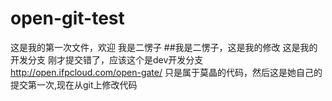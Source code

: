 # open-git-test
这是我的第一次文件，欢迎
我是二愣子
##我是二愣子，这是我的修改
这是我的开发分支
刚才提交错了，应该这个是dev开发分支
http://open.ifpcloud.com/open-gate/
只是属于莫晶的代码，然后这是她自己的提交第一次,现在从git上修改代码
